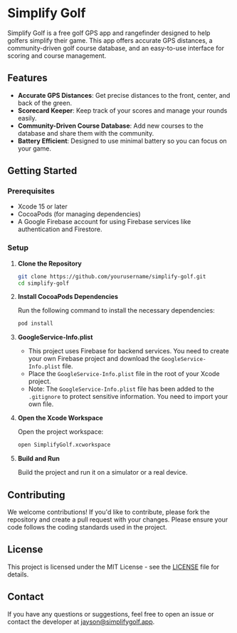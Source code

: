 # Simplify Golf

Simplify Golf is a free golf GPS app and rangefinder designed to help golfers simplify their game. This app offers accurate GPS distances, a community-driven golf course database, and an easy-to-use interface for scoring and course management.

## Features

- **Accurate GPS Distances**: Get precise distances to the front, center, and back of the green.
- **Scorecard Keeper**: Keep track of your scores and manage your rounds easily.
- **Community-Driven Course Database**: Add new courses to the database and share them with the community.
- **Battery Efficient**: Designed to use minimal battery so you can focus on your game.

## Getting Started

### Prerequisites

- Xcode 15 or later
- CocoaPods (for managing dependencies)
- A Google Firebase account for using Firebase services like authentication and Firestore.

### Setup

1. **Clone the Repository**

   ```bash
   git clone https://github.com/yourusername/simplify-golf.git
   cd simplify-golf
   ```

2. **Install CocoaPods Dependencies**

   Run the following command to install the necessary dependencies:

   ```bash
   pod install
   ```

3. **GoogleService-Info.plist**

   - This project uses Firebase for backend services. You need to create your own Firebase project and download the `GoogleService-Info.plist` file.
   - Place the `GoogleService-Info.plist` file in the root of your Xcode project.
   - Note: The `GoogleService-Info.plist` file has been added to the `.gitignore` to protect sensitive information. You need to import your own file.

4. **Open the Xcode Workspace**

   Open the project workspace:

   ```bash
   open SimplifyGolf.xcworkspace
   ```

5. **Build and Run**

   Build the project and run it on a simulator or a real device.

## Contributing

We welcome contributions! If you'd like to contribute, please fork the repository and create a pull request with your changes. Please ensure your code follows the coding standards used in the project.

## License

This project is licensed under the MIT License - see the [LICENSE](LICENSE) file for details.

## Contact

If you have any questions or suggestions, feel free to open an issue or contact the developer at [jayson@simplifygolf.app](mailto:jayson@simplifygolf.app).
